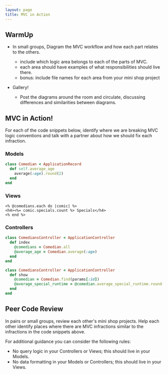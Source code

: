 ```yaml
---
layout: page
title: MVC in Action
---
```


## WarmUp

* In small groups, Diagram the MVC workflow and how each part relates to the others.
  - include which logic area belongs to each of the parts of MVC.
  - each area should have examples of what responsibilities should live there.
  - bonus: include file names for each area from your mini shop project

* Gallery!
  - Post the diagrams around the room and circulate, discussing differences and similarities between diagrams.


## MVC in Action!

For each of the code snippets below, identify where we are breaking MVC logic conventions and talk with a partner about how we should fix each infraction.

### Models

```ruby
class Comedian < ApplicationRecord
  def self.average_age
    average(:age).round(2)
  end
end
```

### Views
```erb
<% @comedians.each do |comic| %>
<h4><%= comic.specials.count %> Specials</h4>
<% end %>
```

### Controllers
```ruby
class ComediansController < ApplicationController
  def index
    @comedians = Comedian.all
    @average_age = Comedian.average(:age)
  end
end
```

```ruby
class ComediansController < ApplicationController
  def show
    @comedian = Comedian.find(params[:id])
    @average_special_runtime = @comedian.average_special_runtime.round(2)
  end
end
```

## Peer Code Review

In pairs or small groups, review each other's mini shop projects.  Help each other identify places where there are MVC infractions similar to the infractions in the code snippets above.

For additional guidance you can consider the following rules:

* No query logic in your Controllers or Views; this should live in your Models.
* No data formatting in your Models or Controllers; this should live in your Views.
